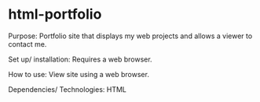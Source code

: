 # html-portfolio
Purpose: 
Portfolio site that displays my web projects and allows a viewer to contact me.

Set up/ installation:
Requires a web browser.

How to use: 
View site using a web browser.

Dependencies/ Technologies:
HTML
